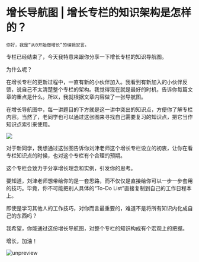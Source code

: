 # 增长导航图 | 增长专栏的知识架构是怎样的？

    你好，我是“从0开始做增长”的编辑安言。

专栏已经结束了，今天我特意来跟你分享一下增长专栏的知识导航图。

为什么呢？

在增长专栏的更新过程中，一直有新的小伙伴加入。我看到有新加入的小伙伴反馈，说自己不太清楚整个专栏的架构。我觉得现在就是最好的时机，告诉你每篇文章的重点是什么。所以，我就根据文章内容做了一张导航图。

在增长导航图中，每一讲题目的下方就是这一讲中突出的知识点，方便你了解专栏内容。当然了，老同学也可以通过这张图来寻找自己需要复习的知识点，把它当作知识点索引来使用。

![](https://static001.geekbang.org/resource/image/f8/e1/f8d1d375e5bfc96a296687c2350ea6e1.png)

对于新同学，我想通过这张图告诉你刘津老师这个增长专栏设立的初衷，让你在看专栏知识点的时候，也对这个专栏有个合理的预期。

这个专栏会致力于分享增长理念和实例，引发你的思考。

要知道，刘津老师想带给你的是一套思路，而不仅仅是直接给你可以一步一步套用的技巧。毕竟，你不可能把别人具体的“To-Do List”直接复制到自己的工作日程本上。

即使是学习其他人的工作技巧，对你而言最重要的，难道不是将所有知识内化成自己的东西吗？

我希望，你能通过这份增长导航图，对整个专栏的知识构成有个宏观上的把握。

增长，加油！

![unpreview](https://static001.geekbang.org/resource/image/85/5c/85e5bb1f89d888058dedd51530626a5c.jpg)
    
